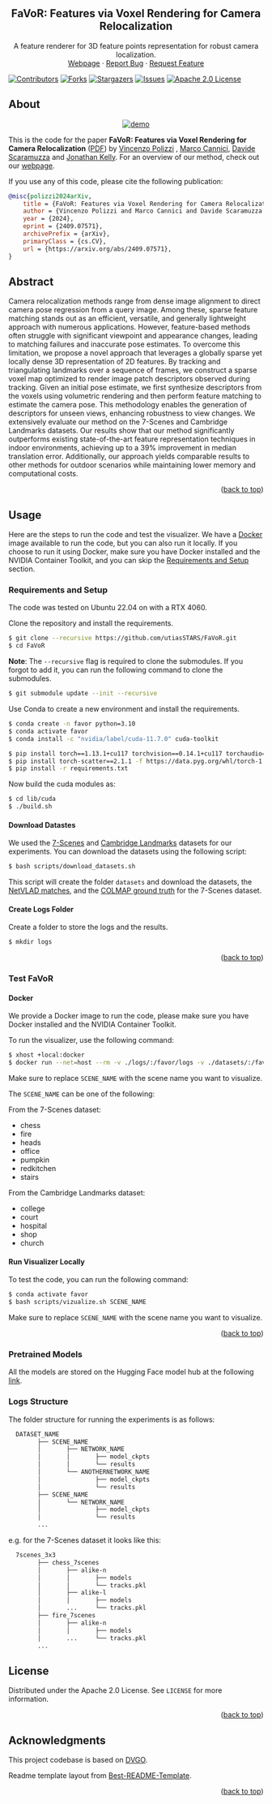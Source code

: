 <a name="readme-top"></a>

<!-- PROJECT LOGO -->
<br />
<div align="center">

<h2 align="center">FaVoR: Features via Voxel Rendering for Camera Relocalization
</h2>

  <p align="center">
A feature renderer for 3D feature points representation for robust camera localization.
    <br/>
    <a href="https://papers.starslab.ca/favor/">Webpage</a>
    ·
    <a href="https://github.com/utiasSTARS/FaVoR/issues">Report Bug</a>
    ·
    <a href="https://github.com/utiasSTARS/FaVoR/issues">Request Feature</a>
  </p>
</div>

[![Contributors][contributors-shield]][contributors-url]
[![Forks][forks-shield]][forks-url]
[![Stargazers][stars-shield]][stars-url]
[![Issues][issues-shield]][issues-url]
[![Apache 2.0 License][license-shield]][license-url]

## About

<div align="center">
  <a href="https://github.com/jpl-x/x_multi_agent">
    <img src="media/video_desc_invariance.gif" alt="demo" >
  </a>
</div>

This is the code for the paper **FaVoR: Features via Voxel Rendering for Camera Relocalization**
([PDF](https://arxiv.org/pdf/2409.07571)) by [Vincenzo Polizzi](https://polivi.iobii.com)
, [Marco Cannici](https://marcocannici.github.io/), [Davide Scaramuzza](http://rpg.ifi.uzh.ch/people_scaramuzza.html)
and [Jonathan Kelly](https://starslab.ca/people/prof-jonathan-kelly/).
For an overview of our method, check out our [webpage](https://papers.starslab.ca/favor/).

If you use any of this code, please cite the following publication:

```bibtex
@misc{polizzi2024arXiv,
    title = {FaVoR: Features via Voxel Rendering for Camera Relocalization},
    author = {Vincenzo Polizzi and Marco Cannici and Davide Scaramuzza and Jonathan Kelly},
    year = {2024},
    eprint = {2409.07571},
    archivePrefix = {arXiv},
    primaryClass = {cs.CV},
    url = {https://arxiv.org/abs/2409.07571},
}
```

## Abstract

Camera relocalization methods range from dense image alignment to direct camera pose regression from a query image.
Among these, sparse feature matching stands out as an efficient, versatile, and generally lightweight approach with
numerous applications. However, feature-based methods often struggle with significant viewpoint and appearance changes,
leading to matching failures and inaccurate pose estimates. To overcome this limitation, we propose a novel approach
that leverages a globally sparse yet locally dense 3D representation of 2D features. By tracking and triangulating
landmarks over a sequence of frames, we construct a sparse voxel map optimized to render image patch descriptors
observed during tracking. Given an initial pose estimate, we first synthesize descriptors from the voxels using
volumetric rendering and then perform feature matching to estimate the camera pose. This methodology enables the
generation of descriptors for unseen views, enhancing robustness to view changes. We extensively evaluate our method on
the 7-Scenes and Cambridge Landmarks datasets. Our results show that our method significantly outperforms existing
state-of-the-art feature representation techniques in indoor environments, achieving up to a 39% improvement in median
translation error. Additionally, our approach yields comparable results to other methods for outdoor scenarios while
maintaining lower memory and computational costs.

<p align="right">(<a href="#readme-top">back to top</a>)</p>

## Usage

Here are the steps to run the code and test the visualizer.
We have a [Docker](#docker) image available to run the code, but you can also run it locally.
If you choose to run it using Docker, make sure you have Docker installed and the NVIDIA Container Toolkit, and you can
skip the [Requirements and Setup](#requirements-and-setup) section.

### Requirements and Setup

The code was tested on Ubuntu 22.04 on with a RTX 4060.

Clone the repository and install the requirements.

```bash
$ git clone --recursive https://github.com/utiasSTARS/FaVoR.git
$ cd FaVoR
```

**Note**: The `--recursive` flag is required to clone the submodules. If you forgot to add it, you can run the following
command to clone the submodules.

```bash
$ git submodule update --init --recursive
```

Use Conda to create a new environment and install the requirements.

```bash
$ conda create -n favor python=3.10
$ conda activate favor
$ conda install -c "nvidia/label/cuda-11.7.0" cuda-toolkit
```

```bash
$ pip install torch==1.13.1+cu117 torchvision==0.14.1+cu117 torchaudio==0.13.1 --extra-index-url https://download.pytorch.org/whl/cu117
$ pip install torch-scatter==2.1.1 -f https://data.pyg.org/whl/torch-1.13.1+cu117.html
$ pip install -r requirements.txt
```

Now build the cuda modules as:

```bash
$ cd lib/cuda
$ ./build.sh
```

#### Download Datastes

We used the [7-Scenes](https://www.microsoft.com/en-us/research/project/rgb-d-dataset-7-scenes/)
and [Cambridge Landmarks](https://www.repository.cam.ac.uk/items/53788265-cb98-42ee-b85b-7a0cbc8eddb3) datasets for our
experiments. You can download the datasets using the following script:

```bash
$ bash scripts/download_datasets.sh
```

This script will create the folder `datasets` and download the datasets,
the [NetVLAD matches](https://cvg-data.inf.ethz.ch/pixloc_CVPR2021/), and
the [COLMAP ground truth](https://github.com/tsattler/visloc_pseudo_gt_limitations/tree/main) for the 7-Scenes dataset.

#### Create Logs Folder

Create a folder to store the logs and the results.

```bash
$ mkdir logs
```

<p align="right">(<a href="#readme-top">back to top</a>)</p>

### Test FaVoR

#### Docker

We provide a Docker image to run the code, please make sure you have Docker installed and the NVIDIA Container Toolkit.

To run the visualizer, use the following command:

```bash
$ xhost +local:docker
$ docker run --net=host --rm -v ./logs/:/favor/logs -v ./datasets/:/favor/datasets --privileged --gpus all -e DISPLAY=$DISPLAY -v /tmp/.X11-unix:/tmp/.X11-unix -it viciopoli/favor:latest bash /favor/scripts/visualizer.sh SCENE_NAME
```

Make sure to replace `SCENE_NAME` with the scene name you want to visualize.

The `SCENE_NAME` can be one of the following:

From the 7-Scenes dataset:

- chess
- fire
- heads
- office
- pumpkin
- redkitchen
- stairs

From the Cambridge Landmarks dataset:

- college
- court
- hospital
- shop
- church

#### Run Visualizer Locally

To test the code, you can run the following command:

```bash
$ conda activate favor
$ bash scripts/vizualize.sh SCENE_NAME
```

Make sure to replace `SCENE_NAME` with the scene name you want to visualize.

<p align="right">(<a href="#readme-top">back to top</a>)</p>

### Pretrained Models

All the models are stored on the Hugging Face model hub at the following [link](https://huggingface.co/viciopoli/FaVoR).

### Logs Structure

The folder structure for running the experiments is as follows:

```bash
  DATASET_NAME
        ├── SCENE_NAME
        │       ├── NETWORK_NAME
        │       │       ├── model_ckpts
        │       │       └── results
        │       └── ANOTHERNETWORK_NAME
        │               ├── model_ckpts
        │               └── results
        ├── SCENE_NAME
        │       └── NETWORK_NAME
        │               ├── model_ckpts
        │               └── results
        ...  
```

e.g. for the 7-Scenes dataset it looks like this:

```bash
  7scenes_3x3
        ├── chess_7scenes
        │       ├── alike-n
        │       │       ├── models
        │       │       └── tracks.pkl
        │       ├── alike-l
        │       │       ├── models
        │       ...     └── tracks.pkl
        ├── fire_7scenes
        │       ├── alike-n
        │       │       ├── models
        │       ...     └── tracks.pkl
        ...  
```

## License

Distributed under the Apache 2.0 License. See `LICENSE` for more information.

<p align="right">(<a href="#readme-top">back to top</a>)</p>

## Acknowledgments

This project codebase is based on [DVGO](https://sunset1995.github.io/dvgo/).

Readme template layout from [Best-README-Template](https://github.com/othneildrew/Best-README-Template).
<p align="right">(<a href="#readme-top">back to top</a>)</p>


[contributors-shield]: https://img.shields.io/github/contributors/utiasSTARS/FaVoR.svg?style=for-the-badge

[contributors-url]: https://github.com/utiasSTARS/FaVoR/graphs/contributors

[forks-shield]: https://img.shields.io/github/forks/utiasSTARS/FaVoR.svg?style=for-the-badge

[forks-url]: https://github.com/utiasSTARS/FaVoR/network/members

[stars-shield]: https://img.shields.io/github/stars/utiasSTARS/FaVoR.svg?style=for-the-badge

[stars-url]: https://github.com/utiasSTARS/FaVoR/stargazers

[issues-shield]: https://img.shields.io/github/issues/utiasSTARS/FaVoR.svg?style=for-the-badge

[issues-url]: https://github.com/utiasSTARS/FaVoR/issues

[license-shield]: https://img.shields.io/github/license/utiasSTARS/FaVoR.svg?style=for-the-badge

[license-url]: https://github.com/utiasSTARS/FaVoR/tree/build_and_play/LICENSE

[product-screenshot]: images/demo.gif

